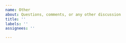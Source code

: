 ```yaml
---
name: Other
about: Questions, comments, or any other discussion
title: ''
labels: ''
assignees: ''

---
```



